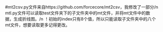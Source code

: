 #mt2csv.py文件来自https://github.com/forcecore/mt2csv，我修改了一部分/n
mtl.py文件可以读取test文件夹下的子文件夹中的mt文件，并将mt文件中的数据，生成折线图。/n
！初始的index只有8个值，所以只能读取子文件夹中的八个mt文件，想要读取更多记得更改。
